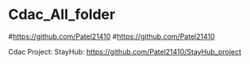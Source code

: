 # Cdac_All_folder

#https://github.com/Patel21410
#https://github.com/Patel21410


Cdac Project:
StayHub: https://github.com/Patel21410/StayHub_project

